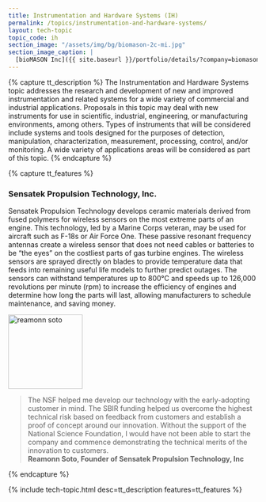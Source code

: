 ```yaml
---
title: Instrumentation and Hardware Systems (IH)
permalink: /topics/instrumentation-and-hardware-systems/
layout: tech-topic
topic_code: ih
section_image: "/assets/img/bg/biomason-2c-mi.jpg"
section_image_caption: |
  [bioMASON Inc]({{ site.baseurl }}/portfolio/details/?company=biomason-inc#biomason-inc) interior and exterior façade tile made with biocement, which is less costly and more sustainable than its traditional counterpart
---
```

{% capture tt_description %}
The Instrumentation and Hardware Systems topic addresses the research and development of new and improved instrumentation and related systems for a wide variety of commercial and industrial applications. Proposals in this topic may deal with new instruments for use in scientific, industrial, engineering, or manufacturing environments, among others. Types of instruments that will be considered include systems and tools designed for the purposes of detection, manipulation, characterization, measurement, processing, control, and/or monitoring. A wide variety of applications areas will be considered as part of this topic.
{% endcapture %}

{% capture tt_features %}
<div class="usa-section usa-content usa-grid">
  <h3>Sensatek Propulsion Technology, Inc.</h3>
  
  <div><p style="max-width:100%;">Sensatek Propulsion Technology develops ceramic materials derived from fused polymers for wireless sensors on the most extreme parts of an engine. This technology, led by a Marine Corps veteran, may be used for aircraft such as F-18s or Air Force One. These passive resonant frequency antennas create a
wireless sensor that does not need cables or batteries to be “the eyes” on the costliest parts of gas turbine engines. The wireless sensors are sprayed directly on blades to provide temperature data that feeds into remaining useful life models to further predict outages. The sensors can withstand temperatures up to 800°C and speeds up to 126,000 revolutions per minute (rpm) to increase the efficiency of engines and determine how long the parts will last, allowing manufacturers to schedule maintenance, and saving money.</p>
      </div>
  
  <div class="quote-content">

<img src="{{ site.baseurl }}/assets/img/showcase/reamonn_soto.png" alt="reamonn soto" width="150px" />

<blockquote>The NSF helped me develop our technology with the early-adopting customer in mind. The SBIR funding helped us overcome the highest technical risk based on
feedback from customers and establish a proof of concept around our innovation. Without the support of the National Science Foundation, I would have not been able
to start the company and commence demonstrating the technical merits of the innovation to customers.<br>
  <strong>Reamonn Soto, Founder of Sensatek Propulsion Technology, Inc </strong></blockquote>
 
</div>

</div>

{% endcapture %}

{% include tech-topic.html desc=tt_description features=tt_features %}
